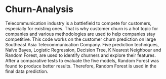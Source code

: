 # Churn-Analysis
Telecommunication industry is a battlefield to compete for customers, especially for existing ones. That is why customer churn is a hot topic for companies and various methodologies are used to help companies stay competitive. This code works on the customer churn prediction on large Southeast Asia Telecommunication Company. Five prediction techniques, Naïve Bayes, Logistic Regression, Decision Tree, K Nearest Neighbour and Random Forest, are used to identify churners and explore their features. After a comparative tests to evaluate the five models, Random Forest was found to produce better results. Therefore, Random Forest is used in the final data prediction.
